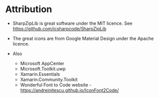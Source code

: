 # Attribution

- SharpZipLib is great software under the MIT licence.  See https://github.com/icsharpcode/SharpZipLib

- The great icons are from Google Material Design under the Apache licence.

- Also
    - Microsoft AppCenter
    - Microsoft.Toolkit.uwp
    - Xamarin.Essentials
    - Xamarin.Community.Toolkit
    - Wonderful Font to Code website - https://andreinitescu.github.io/IconFont2Code/
    

